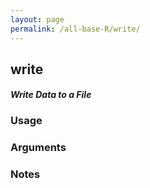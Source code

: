 ```yaml
---
layout: page
permalink: /all-base-R/write/
---
```


## __write__

#### _Write Data to a File_

### Usage

### Arguments

### Notes
